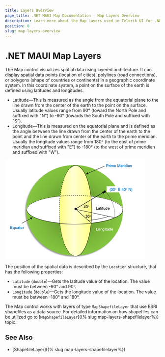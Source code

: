 ```yaml
---
title: Layers Overview
page_title: .NET MAUI Map Documentation - Map Layers Overview
description: Learn more about the Map Layers used in Telerik UI for .NET MAUI Map control.
position: 0
slug: map-layers-overview
---
```


# .NET MAUI Map Layers

The Map control visualizes spatial data using layered architecture. It can display spatial data points
(location of cities), polylines (road connections), or polygons (shape of countries or continents) in a geographic coordinate system. In this coordinate system, a point on the surface of the earth is defined using latitudes and longitudes.

* Latitude&mdash;This is measured as the angle from the equatorial plane to the line drawn from the center of the earth to the point on the surface. Usually latitude values range from 90° (toward the North Pole and suffixed with "N") to -90° (towards the South Pole and suffixed with "S").
* Longitude&mdash;This is measured on the equatorial plane and is defined as the angle between the line drawn from the center of the earth to the point and the line drawn from center of the earth to the prime meridian. Usually the longitude values range from 180° (to the east of prime meridian and suffixed with "E") to -180° (to the west of prime meridian and suffixed with "W").

![.NET MAUI Map-Geographic Coordinate System](../images/map-geographiccoordinatesystem.png)

The position of the spatial data is described by the `Location` structure, that has the following properties:

* `Latitude` (`double`)&mdash;Gets the latitude value of the location. The value must be between -90° and 90°.
* `Longitude` (`double`)&mdash;Gets the longitude value of the location. The value must be between -180° and 180°.

The Map control works with layers of type `MapShapefileLayer` that use ESRI shapefiles as a data source. For detailed information on how shapefiles can be utilized go to [`MapShapefileLayer`]({% slug map-layers-shapefilelayer%}) topic.

## See Also

- [ShapefileLayer]({% slug map-layers-shapefilelayer%})
